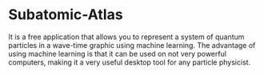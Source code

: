 # Subatomic-Atlas
It is a free application that allows you to represent a system of quantum particles in a wave-time graphic using machine learning. The advantage of using machine learning is that it can be used on not very powerful computers, making it a very useful desktop tool for any particle physicist.

